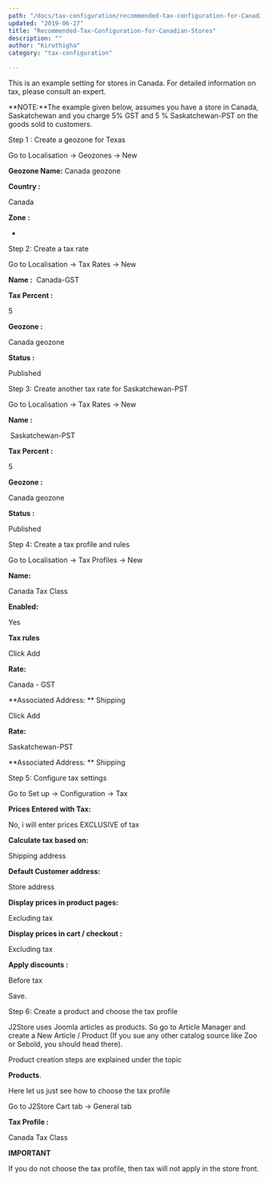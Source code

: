 ```yaml
---
path: "/docs/tax-configuration/recommended-tax-configuration-for-Canadian-stores"
updated: "2019-06-27"
title: "Recommended-Tax-Configuration-for-Canadian-Stores"
description: ""
author: "Kiruthigha"
category: "tax-configuration"

---
```




This is an example setting for stores in Canada. For detailed information on tax, please consult an expert.

**NOTE:**The example given below, assumes you have a store in Canada, Saskatchewan and you charge 5% GST and 5 % Saskatchewan-PST on the goods sold to customers.

Step 1 : Create a geozone for Texas

Go to Localisation -> Geozones -> New

**Geozone Name:**
Canada geozone

**Country :**

Canada

**Zone :**

*
Step 2: Create a tax rate

Go to Localisation -> Tax Rates -> New

**Name :**
 Canada-GST

**Tax Percent :**

5

**Geozone :**

Canada geozone

**Status :**

Published

Step 3: Create another tax rate for Saskatchewan-PST

Go to Localisation -> Tax Rates -> New

**Name :**

 Saskatchewan-PST

**Tax Percent :**

5

**Geozone :**

Canada geozone

**Status :**

Published

Step 4: Create a tax profile and rules

Go to Localisation -> Tax Profiles -> New

**Name:**

Canada Tax Class

**Enabled:**

Yes

**Tax rules**

Click Add

**Rate:**

Canada - GST

\*\*Associated Address: \*\* Shipping

Click Add

**Rate:**

Saskatchewan-PST

\*\*Associated Address: \*\* Shipping

Step 5: Configure tax settings

Go to Set up -> Configuration -> Tax

**Prices Entered with Tax:**

No, i will enter prices EXCLUSIVE of tax

**Calculate tax based on:**

Shipping address

**Default Customer address:**

Store address

**Display prices in product pages:**

Excluding tax

**Display prices in cart / checkout :**

Excluding tax

**Apply discounts :**

Before tax

Save.

Step 6: Create a product and choose the tax profile

J2Store uses Joomla articles as products. So go to Article Manager and create a New Article / Product (If you sue any other catalog source like Zoo or Sebold, you should head there).

Product creation steps are explained under the topic

**Products**.

Here let us just see how to choose the tax profile

Go to J2Store Cart tab -> General tab

**Tax Profile :**

Canada Tax Class

**IMPORTANT**

If you do not choose the tax profile, then tax will not apply in the store front.

